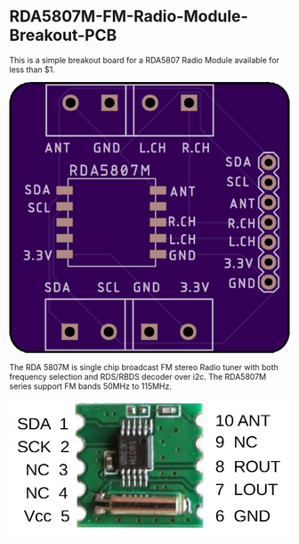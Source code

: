 # RDA5807M-FM-Radio-Module-Breakout-PCB

This is a simple breakout board for a RDA5807 Radio Module available for less than $1.

![top view](https://github.com/hydronics2/RDA5807M-FM-Radio-Module-Breakout-PCB/blob/master/top_view.png)

The RDA 5807M is single chip broadcast FM stereo Radio tuner with both frequency selection and RDS/RBDS decoder over i2c. The RDA5807M series support FM bands 50MHz to 115MHz.

![RDA5807](https://github.com/hydronics2/RDA5807M-FM-Radio-Module-Breakout-PCB/blob/master/RDA5807M.jpg)
